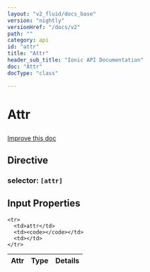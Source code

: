 ```yaml
---
layout: "v2_fluid/docs_base"
version: "nightly"
versionHref: "/docs/v2"
path: ""
category: api
id: "attr"
title: "Attr"
header_sub_title: "Ionic API Documentation"
doc: "Attr"
docType: "class"

---
```










<h1 class="api-title">
<a class="anchor" name="attr" href="#attr"></a>

Attr






</h1>

<a class="improve-v2-docs" href="http://github.com/driftyco/ionic/edit/2.0//ionic/components/app/id.ts#L68">
Improve this doc
</a>








<h2><a class="anchor" name="Directive" href="#Directive"></a>Directive</h2>
<h3>selector: <code>[attr]</code></h3>
<!-- @usage tag -->


<!-- @property tags -->



<!-- instance methods on the class -->
<!-- input methods on the class -->
<h2><a class="anchor" name="input-properties" href="#input-properties"></a>Input Properties</h2>
<table class="table param-table" style="margin:0;">
  <thead>
    <tr>
      <th>Attr</th>
      <th>Type</th>
      <th>Details</th>
    </tr>
  </thead>
  <tbody>
    
    <tr>
      <td>attr</td>
      <td><code></code></td>
      <td></td>
    </tr>
    
  </tbody>
</table><!-- related link --><!-- end content block -->


<!-- end body block -->

